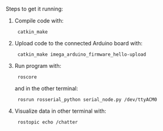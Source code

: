 Steps to get it running:

1. Compile code with:

        catkin_make
        
2. Upload code to the connected Arduino board with:

        catkin_make imega_arduino_firmware_hello-upload

3. Run program with:

        roscore

    and in the other terminal:

        rosrun rosserial_python serial_node.py /dev/ttyACM0

4. Visualize data in other terminal with:

        rostopic echo /chatter
